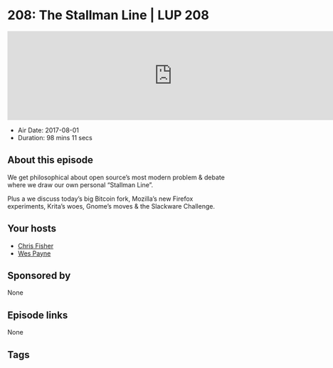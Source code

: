 # 208: The Stallman Line | LUP 208

<iframe src="https://player.fireside.fm/v2/RUkczH-V+5P7cfICC?theme=dark" width="740" height="200" frameborder="0" scrolling="no"></iframe>

* Air Date: 2017-08-01
* Duration: 98 mins 11 secs

## About this episode

We get philosophical about open source’s most modern problem & debate where we draw our own personal “Stallman Line”.

Plus a we discuss today’s big Bitcoin fork, Mozilla’s new Firefox experiments, Krita’s woes, Gnome’s moves & the Slackware Challenge.

## Your hosts
* [Chris Fisher](https://linuxunplugged.com/hosts/chrislas)
* [Wes Payne](https://linuxunplugged.com/hosts/wes)

## Sponsored by

None



## Episode links

None



## Tags

